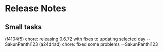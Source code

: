 
# Release Notes

## Small tasks
(f4104f5) chore: releasing 0.6.72 with fixes to updating selected day --SakunPanthi123
(a24d4ad) chore: fixed some problems --SakunPanthi123

